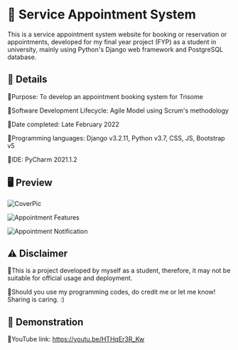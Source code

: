 # 📅 Service Appointment System
This is a service appointment system website for booking or reservation or appointments, developed for my final year project (FYP) as a student in university, mainly using Python's Django web framework and PostgreSQL database.

## 📝 Details
🔹Purpose: To develop an appointment booking system for Trisome

🔹Software Development Lifecycle: Agile Model using Scrum's methodology

🔹Date completed: Late February 2022

🔹Programming languages: Django v3.2.11, Python v3.7, CSS, JS, Bootstrap v5

🔹IDE: PyCharm 2021.1.2

## 🖥️ Preview

![CoverPic](https://user-images.githubusercontent.com/69882714/158133562-e66d64db-a136-40ab-a451-dd4f87836843.png)

![Appointment Features](https://user-images.githubusercontent.com/69882714/158133629-b0984b29-536f-4e43-84eb-d25976df8ad4.png)

![Appointment Notification](https://user-images.githubusercontent.com/69882714/158133641-c877be99-fccd-46f0-9fb5-829dbd777473.png)

## ⚠️ Disclaimer
🔸This is a project developed by myself as a student, therefore, it may not be suitable for official usage and deployment.

🔸Should you use my programming codes, do credit me or let me know! Sharing is caring. :)

## 🎥 Demonstration
🔹YouTube link: https://youtu.be/HTHqEr3R_Kw
